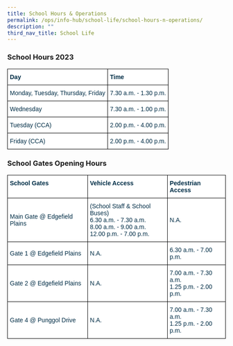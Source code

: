 ```yaml
---
title: School Hours & Operations
permalink: /ops/info-hub/school-life/school-hours-n-operations/
description: ""
third_nav_title: School Life
---
```

### School Hours 2023

<style type="text/css">
.tg  {border-collapse:collapse;border-spacing:0;}
.tg td{border-color:black;border-style:solid;border-width:1px;font-family:Arial, sans-serif;font-size:14px;
  overflow:hidden;padding:10px 5px;word-break:normal;}
.tg th{border-color:black;border-style:solid;border-width:1px;font-family:Arial, sans-serif;font-size:14px;
  font-weight:normal;overflow:hidden;padding:10px 5px;word-break:normal;}
.tg .tg-67ya{background-color:#FFF;color:#002D46;text-align:left;vertical-align:middle}
.tg .tg-h1v5{background-color:#FFF;color:#002D46;font-weight:bold;text-align:left;vertical-align:top}
</style>
<table class="tg">
<thead>
  <tr>
    <th class="tg-h1v5">Day<br></th>
    <th class="tg-h1v5">Time<br></th>
  </tr>
</thead>
<tbody>
  <tr>
    <td class="tg-67ya">Monday, Tuesday, Thursday, Friday<br></td>
    <td class="tg-67ya">7.30 a.m. - 1.30 p.m.<br></td>
  </tr>
	<tr>
    <td class="tg-67ya">Wednesday<br></td>
    <td class="tg-67ya">7.30 a.m. - 1.00 p.m.<br></td>
  </tr>
  <tr>
    <td class="tg-67ya">Tuesday (CCA)<br></td>
    <td class="tg-67ya">2.00 p.m. - 4.00 p.m.<br></td>
  </tr>
  <tr>
    <td class="tg-67ya">Friday (CCA)</td>
    <td class="tg-67ya">2.00 p.m. - 4.00 p.m.</td>
  </tr>
</tbody>
</table>

### School Gates Opening Hours

<style type="text/css">
.tg  {border-collapse:collapse;border-spacing:0;}
.tg td{border-color:black;border-style:solid;border-width:1px;font-family:Arial, sans-serif;font-size:14px;
  overflow:hidden;padding:10px 5px;word-break:normal;}
.tg th{border-color:black;border-style:solid;border-width:1px;font-family:Arial, sans-serif;font-size:14px;
  font-weight:normal;overflow:hidden;padding:10px 5px;word-break:normal;}
.tg .tg-67ya{background-color:#FFF;color:#002D46;text-align:left;vertical-align:middle}
.tg .tg-h1v5{background-color:#FFF;color:#002D46;font-weight:bold;text-align:left;vertical-align:top}
.tg .tg-vd2a{background-color:#FFF;color:#002D46;text-align:left;vertical-align:top}
</style>
<table class="tg">
<thead>
  <tr>
    <th class="tg-h1v5">School Gates<br></th>
    <th class="tg-h1v5">Vehicle Access<br></th>
    <th class="tg-h1v5">Pedestrian Access<br></th>
  </tr>
</thead>
<tbody>
  <tr>
    <td class="tg-67ya">Main Gate @ Edgefield Plains<br></td>
    <td class="tg-vd2a"><span style="background-color:initial">(School Staff &amp; School Buses)</span><br><span style="background-color:initial">6.30 a.m. - 7.30 a.m.</span><br><span style="background-color:initial">8.00 a.m. - 9.00 a.m.</span><br><span style="background-color:initial">12.00 p.m. - 7.00 p.m.</span></td>
    <td class="tg-67ya">N.A.<br></td>
  </tr>
  <tr>
    <td class="tg-67ya">Gate 1 @ Edgefield Plains<br></td>
    <td class="tg-67ya">N.A.<br></td>
    <td class="tg-67ya">6.30 a.m. - 7.00 p.m.<br></td>
  </tr>
  <tr>
    <td class="tg-67ya">Gate 2 @ Edgefield Plains<br></td>
    <td class="tg-67ya">N.A.<br></td>
    <td class="tg-vd2a"><span style="background-color:initial">7.00 a.m. - 7.30 a.m.</span><br><span style="background-color:initial">1.25 p.m. - 2.00 p.m.</span></td>
  </tr>
  <tr>
    <td class="tg-67ya">Gate 4 @ Punggol Drive<br></td>
    <td class="tg-67ya">N.A.<br></td>
    <td class="tg-vd2a"><span style="background-color:initial">7.00 a.m. - 7.30 a.m.</span><br><span style="background-color:initial">1.25 p.m. - 2.00 p.m.</span></td>
  </tr>
</tbody>
</table>